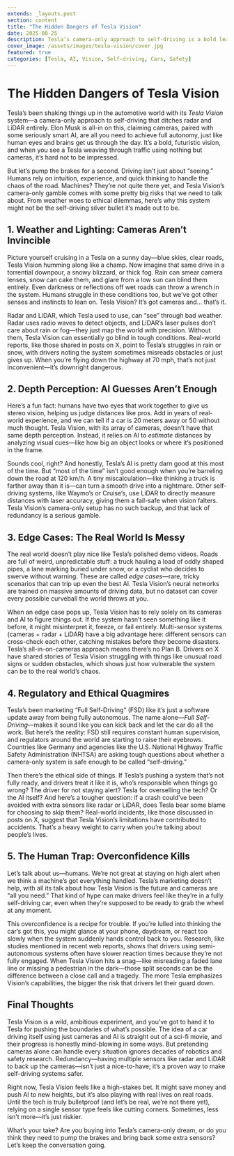 ```yaml
---
extends: _layouts.post
section: content
title: "The Hidden Dangers of Tesla Vision"
date: 2025-08-25
description: Tesla’s camera-only approach to self-driving is a bold leap, but it comes with serious risks that can’t be ignored. Let’s dive into why Tesla Vision might not be the flawless solution it’s hyped up to be.
cover_image: /assets/images/tesla-vision/cover.jpg
featured: true
categories: [Tesla, AI, Vision, Self-driving, Cars, Safety]
---
```


# The Hidden Dangers of Tesla Vision  

Tesla’s been shaking things up in the automotive world with its *Tesla Vision* system—a camera-only approach to self-driving that ditches radar and LiDAR entirely. Elon Musk is all-in on this, claiming cameras, paired with some seriously smart AI, are all you need to achieve full autonomy, just like human eyes and brains get us through the day. It’s a bold, futuristic vision, and when you see a Tesla weaving through traffic using nothing but cameras, it’s hard not to be impressed.  

But let’s pump the brakes for a second. Driving isn’t just about “seeing.” Humans rely on intuition, experience, and quick thinking to handle the chaos of the road. Machines? They’re not quite there yet, and Tesla Vision’s camera-only gamble comes with some pretty big risks that we need to talk about. From weather woes to ethical dilemmas, here’s why this system might not be the self-driving silver bullet it’s made out to be.  

## 1. Weather and Lighting: Cameras Aren’t Invincible  

Picture yourself cruising in a Tesla on a sunny day—blue skies, clear roads, Tesla Vision humming along like a champ. Now imagine that same drive in a torrential downpour, a snowy blizzard, or thick fog. Rain can smear camera lenses, snow can cake them, and glare from a low sun can blind them entirely. Even darkness or reflections off wet roads can throw a wrench in the system. Humans struggle in these conditions too, but we’ve got other senses and instincts to lean on. Tesla Vision? It’s got cameras and… that’s it.  

Radar and LiDAR, which Tesla used to use, can “see” through bad weather. Radar uses radio waves to detect objects, and LiDAR’s laser pulses don’t care about rain or fog—they just map the world with precision. Without them, Tesla Vision can essentially go blind in tough conditions. Real-world reports, like those shared in posts on X, point to Tesla’s struggles in rain or snow, with drivers noting the system sometimes misreads obstacles or just gives up. When you’re flying down the highway at 70 mph, that’s not just inconvenient—it’s downright dangerous.  

## 2. Depth Perception: AI Guesses Aren’t Enough  

Here’s a fun fact: humans have two eyes that work together to give us stereo vision, helping us judge distances like pros. Add in years of real-world experience, and we can tell if a car is 20 meters away or 50 without much thought. Tesla Vision, with its array of cameras, doesn’t have that same depth perception. Instead, it relies on AI to *estimate* distances by analyzing visual cues—like how big an object looks or where it’s positioned in the frame.  

Sounds cool, right? And honestly, Tesla’s AI is pretty darn good at this most of the time. But “most of the time” isn’t good enough when you’re barreling down the road at 120 km/h. A tiny miscalculation—like thinking a truck is farther away than it is—can turn a smooth drive into a nightmare. Other self-driving systems, like Waymo’s or Cruise’s, use LiDAR to directly measure distances with laser accuracy, giving them a fail-safe when vision falters. Tesla Vision’s camera-only setup has no such backup, and that lack of redundancy is a serious gamble.  

## 3. Edge Cases: The Real World Is Messy  

The real world doesn’t play nice like Tesla’s polished demo videos. Roads are full of weird, unpredictable stuff: a truck hauling a load of oddly shaped pipes, a lane marking buried under snow, or a cyclist who decides to swerve without warning. These are called *edge cases*—rare, tricky scenarios that can trip up even the best AI. Tesla Vision’s neural networks are trained on massive amounts of driving data, but no dataset can cover every possible curveball the world throws at you.  

When an edge case pops up, Tesla Vision has to rely solely on its cameras and AI to figure things out. If the system hasn’t seen something like it before, it might misinterpret it, freeze, or fail entirely. Multi-sensor systems (cameras + radar + LiDAR) have a big advantage here: different sensors can cross-check each other, catching mistakes before they become disasters. Tesla’s all-in-on-cameras approach means there’s no Plan B. Drivers on X have shared stories of Tesla Vision struggling with things like unusual road signs or sudden obstacles, which shows just how vulnerable the system can be to the real world’s chaos.  

## 4. Regulatory and Ethical Quagmires  

Tesla’s been marketing “Full Self-Driving” (FSD) like it’s just a software update away from being fully autonomous. The name alone—*Full Self-Driving*—makes it sound like you can kick back and let the car do all the work. But here’s the reality: FSD still requires constant human supervision, and regulators around the world are starting to raise their eyebrows. Countries like Germany and agencies like the U.S. National Highway Traffic Safety Administration (NHTSA) are asking tough questions about whether a camera-only system is safe enough to be called “self-driving.”  

Then there’s the ethical side of things. If Tesla’s pushing a system that’s not fully ready, and drivers treat it like it is, who’s responsible when things go wrong? The driver for not staying alert? Tesla for overselling the tech? Or the AI itself? And here’s a tougher question: if a crash could’ve been avoided with extra sensors like radar or LiDAR, does Tesla bear some blame for choosing to skip them? Real-world incidents, like those discussed in posts on X, suggest that Tesla Vision’s limitations have contributed to accidents. That’s a heavy weight to carry when you’re talking about people’s lives.  

## 5. The Human Trap: Overconfidence Kills  

Let’s talk about us—humans. We’re not great at staying on high alert when we think a machine’s got everything handled. Tesla’s marketing doesn’t help, with all its talk about how Tesla Vision is the future and cameras are “all you need.” That kind of hype can make drivers feel like they’re in a fully self-driving car, even when they’re supposed to be ready to grab the wheel at any moment.  

This overconfidence is a recipe for trouble. If you’re lulled into thinking the car’s got this, you might glance at your phone, daydream, or react too slowly when the system suddenly hands control back to you. Research, like studies mentioned in recent web reports, shows that drivers using semi-autonomous systems often have slower reaction times because they’re not fully engaged. When Tesla Vision hits a snag—like misreading a faded lane line or missing a pedestrian in the dark—those split seconds can be the difference between a close call and a tragedy. The more Tesla emphasizes Vision’s capabilities, the bigger the risk that drivers let their guard down.  

## Final Thoughts  

Tesla Vision is a wild, ambitious experiment, and you’ve got to hand it to Tesla for pushing the boundaries of what’s possible. The idea of a car driving itself using just cameras and AI is straight out of a sci-fi movie, and their progress is honestly mind-blowing in some ways. But pretending cameras alone can handle every situation ignores decades of robotics and safety research. Redundancy—having multiple sensors like radar and LiDAR to back up the cameras—isn’t just a nice-to-have; it’s a proven way to make self-driving systems safer.  

Right now, Tesla Vision feels like a high-stakes bet. It might save money and push AI to new heights, but it’s also playing with real lives on real roads. Until the tech is truly bulletproof (and let’s be real, we’re not there yet), relying on a single sensor type feels like cutting corners. Sometimes, less isn’t more—it’s just riskier.  

What’s your take? Are you buying into Tesla’s camera-only dream, or do you think they need to pump the brakes and bring back some extra sensors? Let’s keep the conversation going.